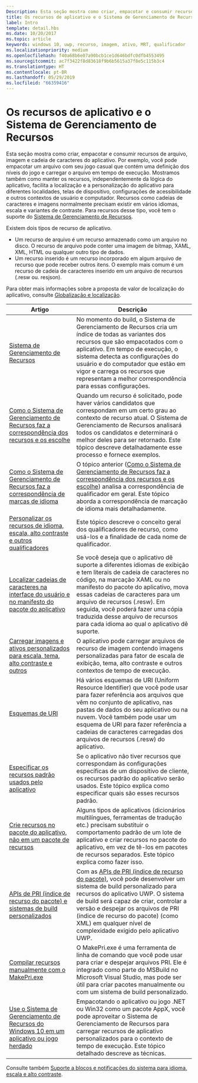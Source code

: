 ```yaml
---
Description: Esta seção mostra como criar, empacotar e consumir recursos de arquivo, imagem e cadeia de caracteres do aplicativo.
title: Os recursos de aplicativo e o Sistema de Gerenciamento de Recursos
label: Intro
template: detail.hbs
ms.date: 10/20/2017
ms.topic: article
keywords: windows 10, uwp, recurso, imagem, ativo, MRT, qualificador
ms.localizationpriority: medium
ms.openlocfilehash: f40a68b6e07a90bcb1ce1d646bdfc0dfb4553495
ms.sourcegitcommit: ac7f3422f8d83618f9b6b5615a37f8e5c115b3c4
ms.translationtype: HT
ms.contentlocale: pt-BR
ms.lasthandoff: 05/29/2019
ms.locfileid: "66359416"
---
```

# <a name="app-resources-and-the-resource-management-system"></a>Os recursos de aplicativo e o Sistema de Gerenciamento de Recursos


Esta seção mostra como criar, empacotar e consumir recursos de arquivo, imagem e cadeia de caracteres do aplicativo. Por exemplo, você pode empacotar um arquivo com seu jogo casual que contém uma definição dos níveis do jogo e carregar o arquivo em tempo de execução. Mostramos também como manter os recursos, independentemente da lógica do aplicativo, facilita a localização e a personalização do aplicativo para diferentes localidades, telas de dispositivo, configurações de acessibilidade e outros contextos de usuário e computador. Recursos como cadeias de caracteres e imagens normalmente precisam existir em vários idiomas, escala e variantes de contraste. Para recursos desse tipo, você tem o suporte do [Sistema de Gerenciamento de Recursos](resource-management-system.md).

Existem dois tipos de recurso de aplicativo.
- Um recurso de arquivo é um recurso armazenado como um arquivo no disco. O recurso de arquivo pode conter uma imagem de bitmap, XAML, XML, HTML ou qualquer outro tipo de dados.
- Um recurso inserido é um recurso incorporado em algum arquivo de recurso que pode receber outros itens. O exemplo mais comum é um recurso de cadeia de caracteres inserido em um arquivo de recursos (.resw ou. resjson).

Para obter mais informações sobre a proposta de valor de localização do aplicativo, consulte [Globalização e localização](../design/globalizing/globalizing-portal.md).

| Artigo | Descrição |
|---------|-------------|
| [Sistema de Gerenciamento de Recursos](resource-management-system.md) | No momento do build, o Sistema de Gerenciamento de Recursos cria um índice de todas as variantes dos recursos que são empacotados com o aplicativo. Em tempo de execução, o sistema detecta as configurações do usuário e do computador que estão em vigor e carrega os recursos que representam a melhor correspondência para essas configurações. |
| [Como o Sistema de Gerenciamento de Recursos faz a correspondência dos recursos e os escolhe](how-rms-matches-and-chooses-resources.md) | Quando um recurso é solicitado, pode haver vários candidatos que correspondam em um certo grau ao contexto de recurso atual. O Sistema de Gerenciamento de Recursos analisará todos os candidatos e determinará o melhor deles para ser retornado. Este tópico descreve detalhadamente esse processo e fornece exemplos. |
| [Como o Sistema de Gerenciamento de Recursos faz a correspondência de marcas de idioma](how-rms-matches-lang-tags.md) | O tópico anterior ([Como o Sistema de Gerenciamento de Recursos faz a correspondência dos recursos e os escolhe](how-rms-matches-and-chooses-resources.md)) analisa a correspondência de qualificador em geral. Este tópico aborda a correspondência de marcação de idioma mais detalhadamente. |
| [Personalizar os recursos de idioma, escala, alto contraste e outros qualificadores](tailor-resources-lang-scale-contrast.md) | Este tópico descreve o conceito geral dos qualificadores de recurso, como usá-los e a finalidade de cada nome de qualificador. |
| [Localizar cadeias de caracteres na interface do usuário e no manifesto do pacote do aplicativo](localize-strings-ui-manifest.md) | Se você deseja que o aplicativo dê suporte a diferentes idiomas de exibição e tem literais de cadeia de caracteres no código, na marcação XAML ou no manifesto do pacote do aplicativo, mova essas cadeias de caracteres para um arquivo de recursos (.resw). Em seguida, você poderá fazer uma cópia traduzida desse arquivo de recursos para cada idioma ao qual o aplicativo dê suporte. |
| [Carregar imagens e ativos personalizados para escala, tema, alto contraste e outros](images-tailored-for-scale-theme-contrast.md) | O aplicativo pode carregar arquivos de recurso de imagem contendo imagens personalizadas para fator de escala de exibição, tema, alto contraste e outros contextos de tempo de execução. |
| [Esquemas de URI](uri-schemes.md) | Há vários esquemas de URI (Uniform Resource Identifier) que você pode usar para fazer referência aos arquivos que vêm no conjunto de aplicativo, nas pastas de dados do seu aplicativo ou na nuvem. Você também pode usar um esquema de URI para fazer referência a cadeias de caracteres carregadas dos arquivos de recursos (.resw) do aplicativo. |
| [Especificar os recursos padrão usados pelo aplicativo](specify-default-resources-installed.md) | Se o aplicativo não tiver recursos que correspondam às configurações específicas de um dispositivo de cliente, os recursos padrão do aplicativo serão usados. Este tópico explica como especificar quais são esses recursos padrão. |
| [Crie recursos no pacote do aplicativo, não em um pacote de recursos](build-resources-into-app-package.md) | Alguns tipos de aplicativos (dicionários multilíngues, ferramentas de tradução etc.) precisam substituir o comportamento padrão de um lote de aplicativo e criar recursos no pacote do aplicativo, em vez de tê-los em pacotes de recursos separados. Este tópico explica como fazer isso. |
| [APIs de PRI (índice de recurso do pacote) e sistemas de build personalizados](pri-apis-custom-build-systems.md) | Com as [APIs de PRI (índice de recurso do pacote)](https://docs.microsoft.com/windows/desktop/menurc/pri-indexing-reference), você pode desenvolver um sistema de build personalizado para recursos do aplicativo UWP. O sistema de build será capaz de criar, controlar a versão e despejar os arquivos de PRI (índice de recurso do pacote) (como XML) em qualquer nível de complexidade exigido pelo aplicativo UWP. |
| [Compilar recursos manualmente com o MakePri.exe](compile-resources-manually-with-makepri.md) | O MakePri.exe é uma ferramenta de linha de comando que você pode usar para criar e despejar arquivos PRI. Ele é integrado como parte do MSBuild no Microsoft Visual Studio, mas pode ser útil para criar pacotes manualmente ou com um sistema de build personalizado. |
| [Use o Sistema de Gerenciamento de Recursos do Windows 10 em um aplicativo ou jogo herdado](using-mrt-for-converted-desktop-apps-and-games.md) | Empacotando o aplicativo ou jogo .NET ou Win32 como um pacote AppX, você pode aproveitar o Sistema de Gerenciamento de Recursos para carregar recursos de aplicativo personalizados para o contexto de tempo de execução. Este tópico detalhado descreve as técnicas. |

Consulte também [Suporte a blocos e notificações do sistema para idioma, escala e alto contraste](../design/shell/tiles-and-notifications/tile-toast-language-scale-contrast.md).
